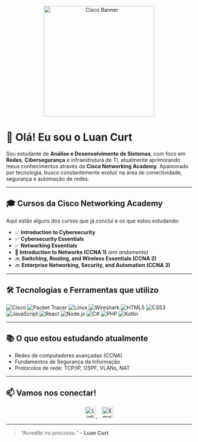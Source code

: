 <p align="center">
  <img src="https://github.com/user-attachments/assets/b9375d7f-bad4-45f8-90fa-baf7239a90aa" alt="Cisco Banner" width="300"/>
</p>

# 👋 Olá! Eu sou o Luan Curt

Sou estudante de **Análise e Desenvolvimento de Sistemas**, com foco em **Redes**, **Cibersegurança** e infraestrutura de TI, atualmente aprimorando meus conhecimentos através da **Cisco Networking Academy**. Apaixonado por tecnologia, busco constantemente evoluir na área de conectividade, segurança e automação de redes.

---

## 🎓 Cursos da Cisco Networking Academy

Aqui estão alguns dos cursos que já concluí e os que estou estudando:

- ✅ **Introduction to Cybersecurity**
- ✅ **Cybersecurity Essentials**
- ✅ **Networking Essentials**
- 🔄 **Introduction to Networks (CCNA 1)** *(em andamento)*
- 🔜 **Switching, Routing, and Wireless Essentials (CCNA 2)**
- 🔜 **Enterprise Networking, Security, and Automation (CCNA 3)**

---

## 🛠️ Tecnologias e Ferramentas que utilizo

![Cisco](https://img.shields.io/badge/-Cisco-1BA0D7?style=flat&logo=cisco&logoColor=white)
![Packet Tracer](https://img.shields.io/badge/-PacketTracer-0078D7?style=flat&logo=cisco&logoColor=white)
![Linux](https://img.shields.io/badge/-Linux-FCC624?style=flat&logo=linux&logoColor=black)
![Wireshark](https://img.shields.io/badge/-Wireshark-1679A7?style=flat&logo=wireshark&logoColor=white)
![HTML5](https://img.shields.io/badge/-HTML5-E34F26?style=flat&logo=html5&logoColor=fff)
![CSS3](https://img.shields.io/badge/-CSS3-1572B6?style=flat&logo=css3)
![JavaScript](https://img.shields.io/badge/-JavaScript-F7DF1E?style=flat&logo=javascript&logoColor=000)
![React](https://img.shields.io/badge/-React-61DAFB?style=flat&logo=react)
![Node.js](https://img.shields.io/badge/-Node.js-339933?style=flat&logo=node.js&logoColor=fff)
![C#](https://img.shields.io/badge/C%23-239120?style=flat&logo=c-sharp&logoColor=white)
![PHP](https://img.shields.io/badge/PHP-777BB4?style=flat&logo=php&logoColor=white)
![Kotlin](https://img.shields.io/badge/Kotlin-7F52FF?style=flat&logo=kotlin&logoColor=white)

---

## 📚 O que estou estudando atualmente

- Redes de computadores avançadas (CCNA)
- Fundamentos de Segurança da Informação
- Protocolos de rede: TCP/IP, OSPF, VLANs, NAT

---

## 📫 Vamos nos conectar!

<p align="center">
  <a href="https://www.linkedin.com/in/luan-curt-88961624a" target="_blank">
    <img src="https://img.shields.io/badge/LinkedIn-%230077B5.svg?style=for-the-badge&logo=linkedin&logoColor=white" height="30" alt="LinkedIn"/>
  </a>
  &nbsp;&nbsp;
  <a href="mailto:luancurt@outlook.com" target="_blank">
    <img src="https://img.shields.io/badge/Email-D14836?style=for-the-badge&logo=gmail&logoColor=white" height="30" alt="Email"/>
  </a>
</p>

---

> *“Acredite no processo.”* – **Luan Curt**
